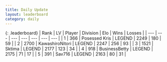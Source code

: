 ```yaml
---
title: Daily Update
layout: leaderboard
category: daily
---
```


{: .leaderboard}
| Rank | LV | Player | Division | Elo | Wins | Losses |
| --- | --- | --- | --- | --- | --- | --- |
| <span data-change="0">1</span> | 366 | <span title="ID: 402846">Posessed Kris</span> | LEGEND | <span data-change="13">2249</span> | <span data-change="21">180</span> | <span data-change="5">59</span> |
| <span data-change="0">2</span> | 2700 | <span title="ID: 164871">KawashiroNitori</span> | LEGEND | <span data-change="17">2247</span> | <span data-change="6">256</span> | <span data-change="1">93</span> |
| <span data-change="0">3</span> | 1521 | <span title="ID: 353063">Sktima</span> | LEGEND | <span data-change="-37">2177</span> | <span data-change="8">123</span> | <span data-change="5">34</span> |
| <span data-change="5">4</span> | 918 | <span title="ID: 113257">BusinessBetty</span> | LEGEND | <span data-change="49">2175</span> | <span data-change="8">71</span> | <span data-change="0">17</span> |
| <span data-change="-1">5</span> | 391 | <span title="ID: 556277">Sav716</span> | LEGEND | <span data-change="0">2163</span> | <span data-change="0">80</span> | <span data-change="0">31</span> |